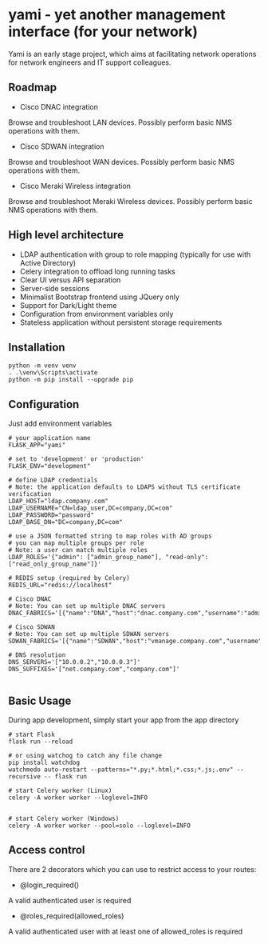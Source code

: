 # yami - yet another management interface (for your network)

Yami is an early stage project, which aims at facilitating network operations for network engineers and IT support colleagues.


## Roadmap

- Cisco DNAC integration

Browse and troubleshoot LAN devices. Possibly perform basic NMS operations with them.

- Cisco SDWAN integration

Browse and troubleshoot WAN devices. Possibly perform basic NMS operations with them.

- Cisco Meraki Wireless integration

Browse and troubleshoot Meraki Wireless devices. Possibly perform basic NMS operations with them.


## High level architecture

- LDAP authentication with group to role mapping (typically for use with Active Directory)
- Celery integration to offload long running tasks
- Clear UI versus API separation
- Server-side sessions
- Minimalist Bootstrap frontend using JQuery only
- Support for Dark/Light theme
- Configuration from environment variables only
- Stateless application without persistent storage requirements


## Installation

```shell
python -m venv venv
. .\venv\Scripts\activate
python -m pip install --upgrade pip

```

## Configuration

Just add environment variables

```shell
# your application name
FLASK_APP="yami"

# set to 'development' or 'production'
FLASK_ENV="development"

# define LDAP credentials
# Note: the application defaults to LDAPS without TLS certificate verification
LDAP_HOST="ldap.company.com"
LDAP_USERNAME="CN=ldap_user,DC=company,DC=com"
LDAP_PASSWORD="password"
LDAP_BASE_DN="DC=company,DC=com"

# use a JSON formatted string to map roles with AD groups
# you can map multiple groups per role
# Note: a user can match multiple roles
LDAP_ROLES='{"admin": ["admin_group_name"], "read-only": ["read_only_group_name"]}'

# REDIS setup (required by Celery)
REDIS_URL="redis://localhost"

# Cisco DNAC
# Note: You can set up multiple DNAC servers
DNAC_FABRICS='[{"name":"DNA","host":"dnac.company.com","username":"admin","password":"secret"}]'

# Cisco SDWAN
# Note: You can set up multiple SDWAN servers
SDWAN_FABRICS='[{"name":"SDWAN","host":"vmanage.company.com","username":"admin","password":"secret"}]'

# DNS resolution
DNS_SERVERS='["10.0.0.2","10.0.0.3"]'
DNS_SUFFIXES='["net.company.com","company.com"]'


```


## Basic Usage

During app development, simply start your app from the app directory

```shell
# start Flask
flask run --reload

# or using watchog to catch any file change
pip install watchdog
watchmedo auto-restart --patterns="*.py;*.html;*.css;*.js;.env" --recursive -- flask run

# start Celery worker (Linux)
celery -A worker worker --loglevel=INFO


# start Celery worker (Windows)
celery -A worker worker --pool=solo --loglevel=INFO
```

## Access control

There are 2 decorators which you can use to restrict access to your routes:

- @login_required()

A valid authenticated user is required

- @roles_required(allowed_roles)

A valid authenticated user with at least one of allowed_roles is required


